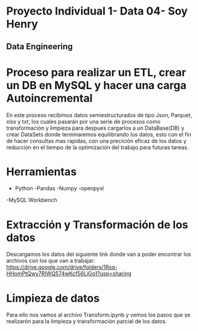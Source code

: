 # Proyecto Individual 1- Data 04- Soy Henry   
## Data Engineering

# Proceso para realizar un ETL, crear un DB en MySQL y hacer una carga Autoincremental 
En este proceso recibimos datos semiestructurados de tipo Json, Parquet, xlsx y txt, los cuales pasarán por una serie de procesos como transformación y limpieza para despues cargarlos a un DataBase(DB) y crear DataSets donde terminaremos equilibrando los datos, esto con el fin de hacer consultas mas rapidas, con una precición eficaz de los datos y reducción en el tiempo de la optimización del trabajo para futuras tareas. 

# Herramientas
- Python 
    -Pandas
    -Numpy 
    -openpyxl 

-MySQL Workbench

# Extracción y Transformación de los datos
Descargamos los datos del siguiente link donde van a poder encontrar los archivos con los que van a trabajar: https://drive.google.com/drive/folders/1Rsq-HHomPtQwy7RIWQ574wKcf56LiGq1?usp=sharing 


# Limpieza de datos 
Para ello nos vamos al archivo Transform.ipynb y vemos los pasos que se realizarón para la limpieza y transformación parcial de los datos. 









